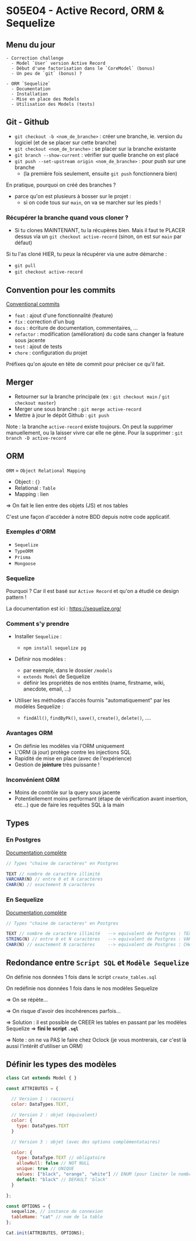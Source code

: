 # S05E04 - Active Record, ORM & Sequelize

## Menu du jour 

```
- Correction challenge
  - Model `User` version Active Record
  - Début d'une factorisation dans le `CoreModel` (bonus)
  - Un peu de `git` (bonus) ?
 
- ORM `Sequelize`
  - Documentation
  - Installation
  - Mise en place des Models
  - Utilisation des Models (tests)
```


## Git - Github

- `git checkout -b <nom_de_branche>` : créer une branche, ie. version du logiciel (et de se placer sur cette branche)
- `git checkout <nom_de_branche>` : se placer sur la branche existante 
- `git branch --show-current` : vérifier sur quelle branche on est placé 
- `git push --set-upstream origin <nom_de_branche>` : pour push sur une branche 
  - (la première fois seulement, ensuite `git push` fonctionnera bien)

En pratique, pourquoi on créé des branches ? 
- parce qu'on est plusieurs à bosser sur le projet : 
  - si on code tous sur `main`, on va se marcher sur les pieds !


### Récupérer la branche quand vous cloner ?

- Si tu clones MAINTENANT, tu la récupères bien. Mais il faut te PLACER dessus via un `git checkout active-record` (sinon, on est sur `main` par défaut)

Si tu l'as cloné HIER, tu peux la récupérer via une autre démarche : 
- `git pull`
- `git checkout active-record`


## Convention pour les commits

[Conventional commits](https://www.conventionalcommits.org/en/v1.0.0/)

- `feat` : ajout d'une fonctionnalité (feature)
- `fix` : correction d'un bug
- `docs` : écriture de documentation, commentaires, ...
- `refactor` : modification (amélioration) du code sans changer la feature sous jacente
- `test` : ajout de tests
- `chore` : configuration du projet

Préfixes qu'on ajoute en tête de commit pour préciser ce qu'il fait.

## Merger

- Retourner sur la branche principale (ex : `git checkout main` / `git checkout master`)
- Merger une sous branche : `git merge active-record`
- Mettre à jour le dépôt Github : `git push`

Note : la branche `active-record` existe toujours. On peut la supprimer manuellement, ou la laisser vivre car elle ne gène. Pour la supprimer : `git branch -D active-record`


## ORM 

`ORM` = `Object Relational Mapping`

- Object : `{}`
- Relational : `Table`
- Mapping : lien

=> On fait le lien entre des objets (JS) et nos tables

C'est une façon d'accèder à notre BDD depuis notre code applicatif. 

### Exemples d'ORM

- `Sequelize`
- `TypeORM`
- `Prisma`
- `Mongoose`

### Sequelize

Pourquoi ? Car il est basé sur `Active Record` et qu'on a étudié ce design pattern ! 

La documentation est ici : https://sequelize.org/

### Comment s'y prendre 

- Installer `Sequelize` : 
  - `npm install sequelize pg`

- Définir nos modèles : 
  - par exemple, dans le dossier `/models`
  - `extends Model` de Sequelize
  - définir les propriétés de nos entités (name, firstname, wiki, anecdote, email, ...)

- Utiliser les méthodes d'accès fournis "automatiquement" par les modèles Sequelize : 
  - `findAll()`, `findByPk()`, `save()`, `create()`, `delete()`, ....

### Avantages ORM

- On définie les modèles via l'ORM uniquement
- L'ORM (à jour) protège contre les injections SQL
- Rapidité de mise en place (avec de l'expérience)
- Gestion de **jointure** très puissante !


### Inconvénient ORM

- Moins de contrôle sur la query sous jacente 
- Potentiellement moins performant (étape de vérification avant insertion, etc...) que de faire les requêtes SQL à la main


## Types

### En Postgres

[Documentation complète](https://www.postgresql.org/docs/current/datatype.html)

```js
// Types "chaine de caractères" en Postgres

TEXT // nombre de caractère illimité
VARCHAR(N) // entre 0 et N caractères
CHAR(N) // exactement N caractères

```

### En Sequelize

[Documentation complète](https://sequelize.org/docs/v7/models/data-types/)


```js
// Types "chaine de caractères" en Postgres

TEXT // nombre de caractère illimité   --> equivalent de Postgres : TEXT
STRING(N) // entre 0 et N caractères   --> equivalent de Postgres : VARCHAR   (pourquoi ? => on en sait rien :D !)
CHAR(N) // exactement N caractères     --> equivalent de Postgres : CHAR

```


## Redondance entre `Script SQL` et `Modèle Sequelize`

On définie nos données 1 fois dans le script `create_tables.sql`

On redéfinie nos données 1 fois dans le nos modèles Sequelize 

=> On se répète...

=> On risque d'avoir des incohérences parfois...

=> Solution : il est possible de CREER les tables en passant par les modèles Sequelize => **fini le script `.sql`**

=> Note : on ne va PAS le faire chez Oclock (je vous montrerais, car c'est là aussi l'intérêt d'utiliser un ORM)

## Définir les types des modèles 


```js
class Cat extends Model { }

const ATTRIBUTES = {

  // Version 1 : raccourci
  color: DataTypes.TEXT,

  // Version 2 : objet (équivalent)
  color: {
    type: DataTypes.TEXT
  }

  // Version 3 : objet (avec des options complémentataires)

  color: {
    type: DataType.TEXT // obligatoire
    allowNull: false // NOT NULL
    unique: true // UNIQUE
    values: ["black", "orange", "white"] // ENUM (pour limiter le nombre de valeurs possible)
    default: "black" // DEFAULT 'black'
  }

};

const OPTIONS = {
  sequelize, // instance de connexion
  tableName: "cat" // nom de la table
};

Cat.init(ATTRIBUTES, OPTIONS);
```

